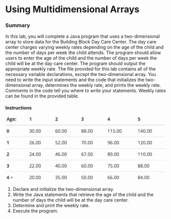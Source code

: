 # Using Multidimensional Arrays

### Summary
In this lab, you will complete a Java program that uses a two-dimensional array to store data for the Building Block Day Care Center. The day care center charges varying weekly rates depending on the age of the child and the number of days per week the child attends. The program should allow users to enter the age of the child and the number of days per week the child will be at the day care center. The program should output the appropriate weekly rate. The file provided for this lab contains all of the necessary variable declarations, except the two-dimensional array. You need to write the input statements and the code that initializes the two-dimensional array, determines the weekly rate, and prints the weekly rate. Comments in the code tell you where to write your statements. Weekly rates can be found in the provided table.

#### Instructions
![Table_8-3](Table_8-3.png)
1. Declare and initialize the two-dimensional array.
2. Write the Java statements that retrieve the age of the child and the number of days the child will be at the day care center.
3. Determine and print the weekly rate.
4. Execute the program.
